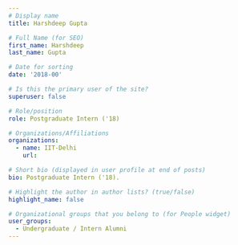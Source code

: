 ```yaml
---
# Display name
title: Harshdeep Gupta

# Full Name (for SEO) 
first_name: Harshdeep
last_name: Gupta

# Date for sorting
date: '2018-00'

# Is this the primary user of the site?
superuser: false

# Role/position
role: Postgraduate Intern ('18)

# Organizations/Affiliations
organizations:
  - name: IIT-Delhi
    url: 

# Short bio (displayed in user profile at end of posts)
bio: Postgraduate Intern ('18). 

# Highlight the author in author lists? (true/false)
highlight_name: false

# Organizational groups that you belong to (for People widget)
user_groups:
  - Undergraduate / Intern Alumni
---
```

